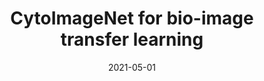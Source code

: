 ---
date: "2021-05-01"
external_link: 
image:
  caption: 
  focal_point: Smart
summary: The goal of the study is to assist biologists desiring to extract and make use of features in their microscopy images. We seek to do so by compiling open-source microscopy datasets of cells to create a pretraining dataset for training popular Convolutional Neural Network architectures for transfer learning.
tags:
- In Progress
title: CytoImageNet for bio-image transfer learning
---
